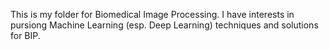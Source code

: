 This is my folder for Biomedical Image Processing. I have interests in pursiong Machine Learning (esp. Deep Learning)
techniques and solutions for BIP. 
